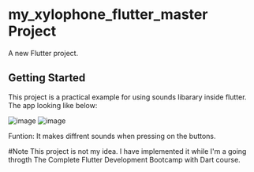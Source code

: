 # my_xylophone_flutter_master Project
A new Flutter project.

## Getting Started

This project is a practical example for using sounds libarary inside flutter.
The app looking like below:

![image](https://user-images.githubusercontent.com/61351498/182548326-4942adbb-3c94-44ed-a56d-013dd98eac0c.png)
![image](https://user-images.githubusercontent.com/61351498/182549681-8413be61-f302-4749-8400-7334d8abac12.png)



Funtion:
It makes diffrent sounds when pressing on the buttons.


#Note
This project is not my idea. I have implemented it while I'm a going throgth The Complete Flutter Development Bootcamp with Dart course. 


